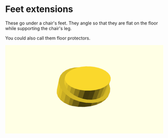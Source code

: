 # Feet extensions

These go under a chair's feet. They angle so that they are flat on the floor while supporting the chair's leg.

You could also call them floor protectors.

![Generated display preview](render/display.png "Generated display preview")
